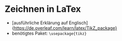 # Zeichnen in LaTex

- [ausführliche Erklärung auf Englisch]{https://de.overleaf.com/learn/latex/TikZ_package}
- benötigtes Paket: `\usepackage{tikz}`